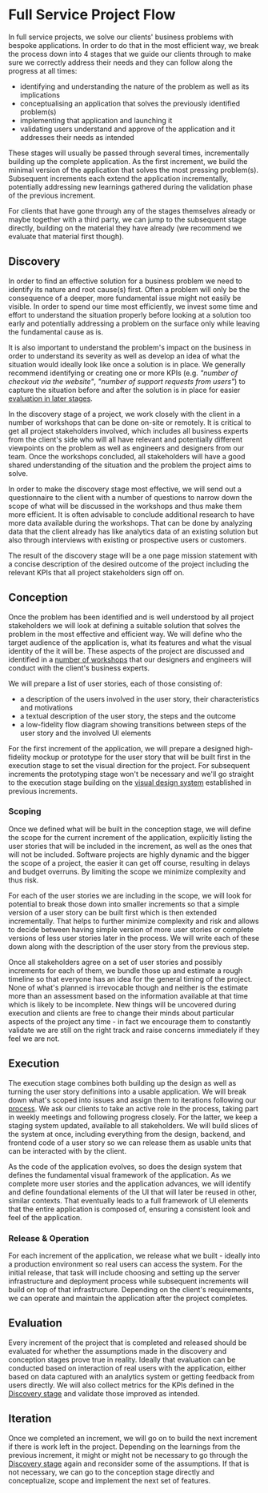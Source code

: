 # Full Service Project Flow

In full service projects, we solve our clients' business problems with bespoke
applications. In order to do that in the most efficient way, we break the
process down into 4 stages that we guide our clients through to make sure we
correctly address their needs and they can follow along the progress at all
times:

- identifying and understanding the nature of the problem as well as its
  implications
- conceptualising an application that solves the previously identified
  problem(s)
- implementing that application and launching it
- validating users understand and approve of the application and it addresses
  their needs as intended

These stages will usually be passed through several times, incrementally
building up the complete application. As the first increment, we build the
minimal version of the application that solves the most pressing problem(s).
Subsequent increments each extend the application incrementally, potentially
addressing new learnings gathered during the validation phase of the previous
increment.

For clients that have gone through any of the stages themselves already or maybe
together with a third party, we can jump to the subsequent stage directly,
building on the material they have already (we recommend we evaluate that
material first though).

## Discovery

In order to find an effective solution for a business problem we need to
identify its nature and root cause(s) first. Often a problem will only be the
consequence of a deeper, more fundamental issue might not easily be visible. In
order to spend our time most efficiently, we invest some time and effort to
understand the situation properly before looking at a solution too early and
potentially addressing a problem on the surface only while leaving the
fundamental cause as is.

It is also important to understand the problem's impact on the business in order
to understand its severity as well as develop an idea of what the situation
would ideally look like once a solution is in place. We generally recommend
identifying or creating one or more KPIs (e.g. _"number of checkout via the
website"_, _"number of support requests from users"_) to capture the situation
before and after the solution is in place for easier
[evaluation in later stages](#evaluation).

In the discovery stage of a project, we work closely with the client in a number
of workshops that can be done on-site or remotely. It is critical to get all
project stakeholders involved, which includes all business experts from the
client's side who will all have relevant and potentially different viewpoints on
the problem as well as engineers and designers from our team. Once the workshops
concluded, all stakeholders will have a good shared understanding of the
situation and the problem the project aims to solve.

In order to make the discovery stage most effective, we will send out a
questionnaire to the client with a number of questions to narrow down the scope
of what will be discussed in the workshops and thus make them more efficient. It
is often advisable to conclude additional research to have more data available
during the workshops. That can be done by analyzing data that the client already
has like analytics data of an existing solution but also through interviews with
existing or prospective users or customers.

The result of the discovery stage will be a one page mission statement with a
concise description of the desired outcome of the project including the relevant
KPIs that all project stakeholders sign off on.

## Conception

Once the problem has been identified and is well understood by all project
stakeholders we will look at defining a suitable solution that solves the
problem in the most effective and efficient way. We will define who the target
audience of the application is, what its features and what the visual identity
of the it will be. These aspects of the project are discussed and identified in
a [number of workshops](../workflow/conception/) that our designers and
engineers will conduct with the client's business experts.

We will prepare a list of user stories, each of those consisting of:

- a description of the users involved in the user story, their characteristics
  and motivations
- a textual description of the user story, the steps and the outcome
- a low-fidelity flow diagram showing transitions between steps of the user
  story and the involved UI elements

For the first increment of the application, we will prepare a designed
high-fidelity mockup or prototype for the user story that will be built first in
the execution stage to set the visual direction for the project. For subsequent
increments the prototyping stage won't be necessary and we'll go straight to the
execution stage building on the
[visual design system](../../workflow/execution/design/#design-systems)
established in previous increments.

### Scoping

Once we defined what will be built in the conception stage, we will define the
scope for the current increment of the application, explicitly listing the user
stories that will be included in the increment, as well as the ones that will
not be included. Software projects are highly dynamic and the bigger the scope
of a project, the easier it can get off course, resulting in delays and budget
overruns. By limiting the scope we minimize complexity and thus risk.

For each of the user stories we are including in the scope, we will look for
potential to break those down into smaller increments so that a simple version
of a user story can be built first which is then extended incrementally. That
helps to further minimize complexity and risk and allows to decide between
having simple version of more user stories or complete versions of less user
stories later in the process. We will write each of these down along with the
description of the user story from the previous step.

Once all stakeholders agree on a set of user stories and possibly increments for
each of them, we bundle those up and estimate a rough timeline so that everyone
has an idea for the general timing of the project. None of what's planned is
irrevocable though and neither is the estimate more than an assessment based on
the information available at that time which is likely to be incomplete. New
things will be uncovered during execution and clients are free to change their
minds about particular aspects of the project any time - in fact we encourage
them to constantly validate we are still on the right track and raise concerns
immediately if they feel we are not.

## Execution

The execution stage combines both building up the design as well as turning the
user story definitions into a usable application. We will break down what's
scoped into issues and assign them to iterations following our
[process](../process/). We ask our clients to take an active role in the
process, taking part in weekly meetings and following progress closely. For the
latter, we keep a staging system updated, available to all stakeholders. We will
build slices of the system at once, including everything from the design,
backend, and frontend code of a user story so we can release them as usable
units that can be interacted with by the client.

As the code of the application evolves, so does the design system that defines
the fundamental visual framework of the application. As we complete more user
stories and the application advances, we will identify and define foundational
elements of the UI that will later be reused in other, similar contexts. That
eventually leads to a full framework of UI elements that the entire application
is composed of, ensuring a consistent look and feel of the application.

### Release & Operation

For each increment of the application, we release what we built - ideally into a
production environment so real users can access the system. For the initial
release, that task will include choosing and setting up the server
infrastructure and deployment process while subsequent increments will build on
top of that infrastructure. Depending on the client's requirements, we can
operate and maintain the application after the project completes.

## Evaluation

Every increment of the project that is completed and released should be
evaluated for whether the assumptions made in the discovery and conception
stages prove true in reality. Ideally that evaluation can be conducted based on
interaction of real users with the application, either based on data captured
with an analytics system or getting feedback from users directly. We will also
collect metrics for the KPIs defined in the [Discovery stage](#discovery) and
validate those improved as intended.

## Iteration

Once we completed an increment, we will go on to build the next increment if
there is work left in the project. Depending on the learnings from the previous
increment, it might or might not be necessary to go through the
[Discovery stage](#discovery) again and reconsider some of the assumptions. If
that is not necessary, we can go to the conception stage directly and
conceptualize, scope and implement the next set of features.
